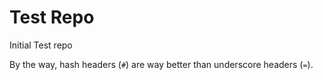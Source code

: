 # Test Repo

Initial Test repo

By the way, hash headers (`#`) are way better than underscore headers (`=`).
